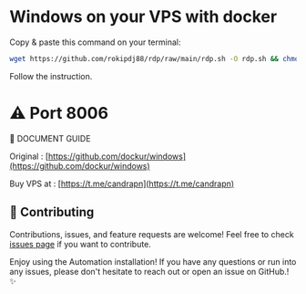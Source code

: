 # Windows on your VPS with docker




Copy & paste this command on your terminal:

```bash
wget https://github.com/rokipdj88/rdp/raw/main/rdp.sh -O rdp.sh && chmod +x rdp.sh && ./rdp.sh
```
Follow the instruction.

# ⚠️ Port 8006




 📝 DOCUMENT GUIDE
 
Original : [https://github.com/dockur/windows](https://github.com/dockur/windows)

Buy VPS at : [https://t.me/candrapn](https://t.me/candrapn)



## 🤝 Contributing

Contributions, issues, and feature requests are welcome! Feel free to check [issues page](https://github.com/yourusername/rdp/issues) if you want to contribute.


Enjoy using the Automation installation! If you have any questions or run into any issues, please don't hesitate to reach out or open an issue on GitHub.! ✨
